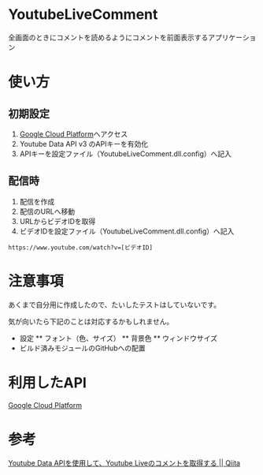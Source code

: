 # YoutubeLiveComment
全画面のときにコメントを読めるようにコメントを前面表示するアプリケーション

# 使い方

## 初期設定
1. [Google Cloud Platform](https://console.developers.google.com/?hl=ja)へアクセス
2. Youtube Data API v3 のAPIキーを有効化
3. APIキーを設定ファイル（YoutubeLiveComment.dll.config）へ記入

## 配信時
1. 配信を作成
2. 配信のURLへ移動
3. URLからビデオIDを取得
4. ビデオIDを設定ファイル（YoutubeLiveComment.dll.config）へ記入

```
https://www.youtube.com/watch?v=[ビデオID]
```

# 注意事項
あくまで自分用に作成したので、たいしたテストはしていないです。

気が向いたら下記のことは対応するかもしれません。
* 設定
  ** フォント（色、サイズ）
  ** 背景色
  ** ウィンドウサイズ
* ビルド済みモジュールのGitHubへの配置

# 利用したAPI
[Google Cloud Platform](https://console.developers.google.com/?hl=ja)

# 参考
[Youtube Data APIを使用して、Youtube Liveのコメントを取得する || Qiita](https://qiita.com/MCK9595/items/fdbd543ff938febcd136)
